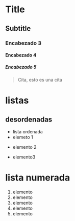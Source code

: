 # Title 
## Subtitle
### Encabezado 3
#### Encabezado 4
##### Encabezado 5
> Cita, esto es una cita
# listas 
## desordenadas  
- lista ordenada 
- elemeto 1
* elemento 2
+ elemento3 
# lista numerada 
1. elemento
1. elemento
1. elemento
1. elemento
1. elemento
